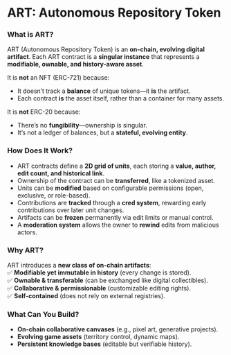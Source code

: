 # **ART: Autonomous Repository Token**

### **What is ART?**

ART (Autonomous Repository Token) is an **on-chain, evolving digital artifact**. Each ART contract is a **singular instance** that represents a **modifiable, ownable, and history-aware asset**.

It is **not** an NFT (ERC-721) because:

- It doesn’t track a **balance** of unique tokens—it **is** the artifact.
- Each contract **is** the asset itself, rather than a container for many assets.

It is **not** ERC-20 because:

- There’s no **fungibility**—ownership is singular.
- It’s not a ledger of balances, but a **stateful, evolving entity**.

### **How Does It Work?**

- ART contracts define a **2D grid of units**, each storing a **value, author, edit count, and historical link**.
- Ownership of the contract can be **transferred**, like a tokenized asset.
- Units can be **modified** based on configurable permissions (open, exclusive, or role-based).
- Contributions are **tracked** through a **cred system**, rewarding early contributions over later unit changes.
- Artifacts can be **frozen** permanently via edit limits or manual control.
- A **moderation system** allows the owner to **rewind** edits from malicious actors.

### **Why ART?**

ART introduces a **new class of on-chain artifacts**:  
✅ **Modifiable yet immutable in history** (every change is stored).  
✅ **Ownable & transferable** (can be exchanged like digital collectibles).  
✅ **Collaborative & permissionable** (customizable editing rights).  
✅ **Self-contained** (does not rely on external registries).

### **What Can You Build?**

- **On-chain collaborative canvases** (e.g., pixel art, generative projects).
- **Evolving game assets** (territory control, dynamic maps).
- **Persistent knowledge bases** (editable but verifiable history).

